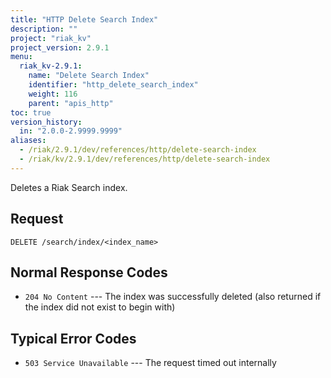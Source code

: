 ```yaml
---
title: "HTTP Delete Search Index"
description: ""
project: "riak_kv"
project_version: 2.9.1
menu:
  riak_kv-2.9.1:
    name: "Delete Search Index"
    identifier: "http_delete_search_index"
    weight: 116
    parent: "apis_http"
toc: true
version_history:
  in: "2.0.0-2.9999.9999"
aliases:
  - /riak/2.9.1/dev/references/http/delete-search-index
  - /riak/kv/2.9.1/dev/references/http/delete-search-index
---
```


Deletes a Riak Search index.

## Request

```
DELETE /search/index/<index_name>
```

## Normal Response Codes

* `204 No Content` --- The index was successfully deleted (also returned
    if the index did not exist to begin with)

## Typical Error Codes

* `503 Service Unavailable` --- The request timed out internally
